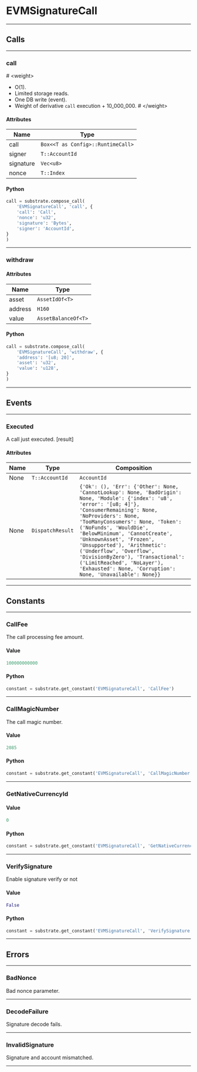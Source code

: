 
# EVMSignatureCall

---------
## Calls

---------
### call
\# &lt;weight&gt;
- O(1).
- Limited storage reads.
- One DB write (event).
- Weight of derivative `call` execution + 10_000_000.
\# &lt;/weight&gt;
#### Attributes
| Name | Type |
| -------- | -------- | 
| call | `Box<<T as Config>::RuntimeCall>` | 
| signer | `T::AccountId` | 
| signature | `Vec<u8>` | 
| nonce | `T::Index` | 

#### Python
```python
call = substrate.compose_call(
    'EVMSignatureCall', 'call', {
    'call': 'Call',
    'nonce': 'u32',
    'signature': 'Bytes',
    'signer': 'AccountId',
}
)
```

---------
### withdraw
#### Attributes
| Name | Type |
| -------- | -------- | 
| asset | `AssetIdOf<T>` | 
| address | `H160` | 
| value | `AssetBalanceOf<T>` | 

#### Python
```python
call = substrate.compose_call(
    'EVMSignatureCall', 'withdraw', {
    'address': '[u8; 20]',
    'asset': 'u32',
    'value': 'u128',
}
)
```

---------
## Events

---------
### Executed
A call just executed. \[result\]
#### Attributes
| Name | Type | Composition
| -------- | -------- | -------- |
| None | `T::AccountId` | ```AccountId```
| None | `DispatchResult` | ```{'Ok': (), 'Err': {'Other': None, 'CannotLookup': None, 'BadOrigin': None, 'Module': {'index': 'u8', 'error': '[u8; 4]'}, 'ConsumerRemaining': None, 'NoProviders': None, 'TooManyConsumers': None, 'Token': ('NoFunds', 'WouldDie', 'BelowMinimum', 'CannotCreate', 'UnknownAsset', 'Frozen', 'Unsupported'), 'Arithmetic': ('Underflow', 'Overflow', 'DivisionByZero'), 'Transactional': ('LimitReached', 'NoLayer'), 'Exhausted': None, 'Corruption': None, 'Unavailable': None}}```

---------
## Constants

---------
### CallFee
 The call processing fee amount.
#### Value
```python
100000000000
```
#### Python
```python
constant = substrate.get_constant('EVMSignatureCall', 'CallFee')
```
---------
### CallMagicNumber
 The call magic number.
#### Value
```python
2085
```
#### Python
```python
constant = substrate.get_constant('EVMSignatureCall', 'CallMagicNumber')
```
---------
### GetNativeCurrencyId
#### Value
```python
0
```
#### Python
```python
constant = substrate.get_constant('EVMSignatureCall', 'GetNativeCurrencyId')
```
---------
### VerifySignature
 Enable signature verify or not
#### Value
```python
False
```
#### Python
```python
constant = substrate.get_constant('EVMSignatureCall', 'VerifySignature')
```
---------
## Errors

---------
### BadNonce
Bad nonce parameter.

---------
### DecodeFailure
Signature decode fails.

---------
### InvalidSignature
Signature and account mismatched.

---------